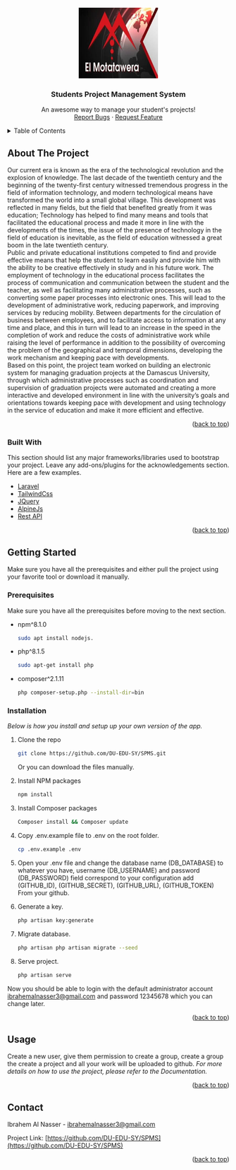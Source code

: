<div id="top"></div>
<!-- PROJECT LOGO -->
<br />
<div align="center">
  <a href="https://github.com/DU-EDU-SY/SPMS">
    <img src="./Logo.png" alt="Damascus University" width="180" height="160">
  </a>

  <h3 align="center">Students Project Management System</h3>

  <p align="center">
    An awesome way to manage your student's projects!
    <br />
    <a href="https://github.com/DU-EDU-SY/SPMS/issues">Report Bugs</a>
    ·
    <a href="https://github.com/DU-EDU-SY/SPMS/issues">Request Feature</a>
  </p>
</div>



<!-- TABLE OF CONTENTS -->
<details>
  <summary>Table of Contents</summary>
  <ol>
    <li>
      <a href="#about-the-project">About The Project</a>
      <ul>
        <li><a href="#built-with">Built With</a></li>
      </ul>
    </li>
    <li>
      <a href="#getting-started">Getting Started</a>
      <ul>
        <li><a href="#prerequisites">Prerequisites</a></li>
        <li><a href="#installation">Installation</a></li>
      </ul>
    </li>
    <li><a href="#usage">Usage</a></li>
    <li><a href="#contact">Contact</a></li>
  </ol>
</details>



<!-- ABOUT THE PROJECT -->
## About The Project

Our current era is known as the era of the technological revolution and the explosion of knowledge. The last decade of the twentieth century and the beginning of the twenty-first century witnessed tremendous progress in the field of information technology, and modern technological means have transformed the world into a small global village.
This development was reflected in many fields, but the field that benefited greatly from it was education; Technology has helped to find many means and tools that facilitated the educational process and made it more in line with the developments of the times, the issue of the presence of technology in the field of education is inevitable, as the field of education witnessed a great boom in the late twentieth century.
<br/>
Public and private educational institutions competed to find and provide effective means that help the student to learn easily and provide him with the ability to be creative effectively in study and in his future work. The employment of technology in the educational process facilitates the process of communication and communication between the student and the teacher, as well as facilitating many administrative processes, such as converting some paper processes into electronic ones. This will lead to the development of administrative work, reducing paperwork, and improving services by reducing mobility. Between departments for the circulation of business between employees, and to facilitate access to information at any time and place, and this in turn will lead to an increase in the speed in the completion of work and reduce the costs of administrative work while raising the level of performance in addition to the possibility of overcoming the problem of the geographical and temporal dimensions, developing the work mechanism and keeping pace with developments.
<br/>
Based on this point, the project team worked on building an electronic system for managing graduation projects at the Damascus University, through which administrative processes such as coordination and supervision of graduation projects were automated and creating a more interactive and developed environment in line with the university’s goals and orientations towards keeping pace with development and using technology in the service of education and make it more efficient and effective.

<p align="right">(<a href="#top">back to top</a>)</p>



### Built With

This section should list any major frameworks/libraries used to bootstrap your project. Leave any add-ons/plugins for the acknowledgements section. Here are a few examples.

* [Laravel](https://laravel.com)
* [TailwindCss](https://tailwindcss.com/)
* [JQuery](https://jquery.com)
* [AlpineJs](https://alpinejs.dev/)
* [Rest API](https://docs.github.com/en/rest)

<p align="right">(<a href="#top">back to top</a>)</p>



<!-- GETTING STARTED -->
## Getting Started

Make sure you have all the prerequisites and either pull the project using your favorite tool or download it manually.

### Prerequisites

Make sure you have all the prerequisites before moving to the next section.
* npm^8.1.0
  ```sh
  sudo apt install nodejs.
  ```
* php^8.1.5
  ```sh
  sudo apt-get install php
  ```
* composer^2.1.11
  ```sh
  php composer-setup.php --install-dir=bin
  ```

### Installation

_Below is how you install and setup up your own version of the app._ 

1. Clone the repo
   ```sh
   git clone https://github.com/DU-EDU-SY/SPMS.git
   ```
   Or you can download the files manually.

2. Install NPM packages
   ```sh
   npm install
   ```
3. Install Composer packages
   ```sh
   Composer install && Composer update
   ```
4. Copy .env.example file to .env on the root folder.
   ```sh
   cp .env.example .env
   ```

5. Open your .env file and change the database name (DB_DATABASE) to whatever you have, username (DB_USERNAME) and password (DB_PASSWORD) field correspond to your configuration add (GITHUB_ID), (GITHUB_SECRET), (GITHUB_URL), (GITHUB_TOKEN) From your github.

6. Generate a key.
   ```sh
   php artisan key:generate
   ```

7. Migrate database.
   ```sh
   php artisan php artisan migrate --seed
   ```
8. Serve project.
   ```sh
   php artisan serve
   ```
Now you should be able to login with the default administrator account ibrahemalnasser3@gmail.com and password 12345678 which you can change later.
   
<p align="right">(<a href="#top">back to top</a>)</p>



<!-- USAGE EXAMPLES -->
## Usage

Create a new user, give them permission to create a group, create a group the create a project and all your work will be uploaded to github.
_For more details on how to use the project, please refer to the Documentation._

<p align="right">(<a href="#top">back to top</a>)</p>

## Contact

Ibrahem Al Nasser - ibrahemalnasser3@gmail.com

Project Link: [https://github.com/DU-EDU-SY/SPMS](https://github.com/DU-EDU-SY/SPMS)

<p align="right">(<a href="#top">back to top</a>)</p>
